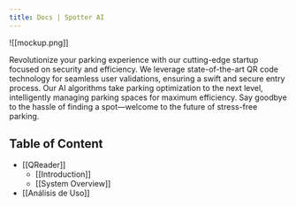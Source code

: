 ```yaml
---
title: Docs | Spotter AI
---
```

![[mockup.png]]

Revolutionize your parking experience with our cutting-edge startup focused on security and efficiency. We leverage state-of-the-art QR code technology for seamless user validations, ensuring a swift and secure entry process. Our AI algorithms take parking optimization to the next level, intelligently managing parking spaces for maximum efficiency. Say goodbye to the hassle of finding a spot—welcome to the future of stress-free parking.

## Table of Content
- [[QReader]]
	- [[Introduction]]
	- [[System Overview]]
- [[Análisis de Uso]]